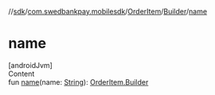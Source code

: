 //[sdk](../../../../index.md)/[com.swedbankpay.mobilesdk](../../index.md)/[OrderItem](../index.md)/[Builder](index.md)/[name](name.md)



# name  
[androidJvm]  
Content  
fun [name](name.md)(name: [String](https://kotlinlang.org/api/latest/jvm/stdlib/kotlin/-string/index.html)): [OrderItem.Builder](index.md)  



